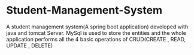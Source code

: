 # Student-Management-System
A student management system(A spring boot application) developed with java and tomcat Server. MySql is used to store the entities and the whole application performs all the 4 basic operations of CRUD(CREATE , READ, UPDATE , DELETE)

